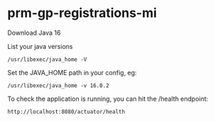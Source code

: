 # prm-gp-registrations-mi

Download Java 16

List your java versions
```
/usr/libexec/java_home -V 
```

Set the JAVA_HOME path in your config, eg:
```
/usr/libexec/java_home -v 16.0.2
```

To check the application is running, you can hit the /health endpoint:
```
http://localhost:8080/actuator/health
```